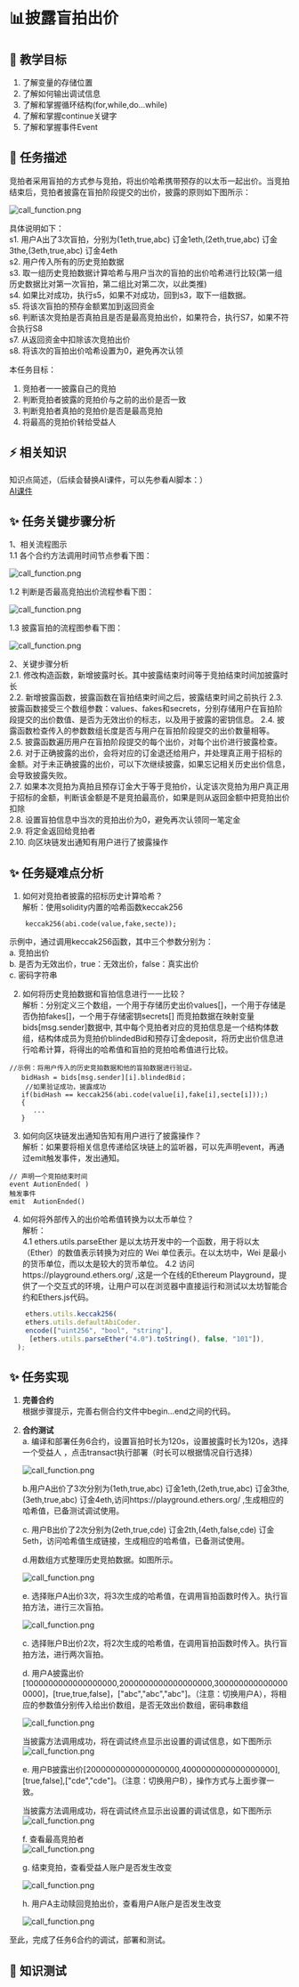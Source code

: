 # 📊披露盲拍出价

## **🚧 教学目标**

1. 了解变量的存储位置
2. 了解如何输出调试信息
3. 了解和掌握循环结构(for,while,do...while)
4. 了解和掌握continue关键字
5. 了解和掌握事件Event

## **💚 任务描述**

竞拍者采用盲拍的方式参与竞拍，将出价哈希携带预存的以太币一起出价。当竞拍结束后，竞拍者披露在盲拍阶段提交的出价，披露的原则如下图所示：  

 ![call_function.png](https://i.postimg.cc/m2qrbhdV/11.png)

具体说明如下：  
s1. 用户A出了3次盲拍，分别为(1eth,true,abc) 订金1eth,(2eth,true,abc) 订金3the,(3eth,true,abc) 订金4eth     
s2. 用户传入所有的历史竞拍数据  
s3. 取一组历史竞拍数据计算哈希与用户当次的盲拍的出价哈希进行比较(第一组历史数据比对第一次盲拍，第二组比对第二次，以此类推)    
s4. 如果比对成功，执行s5，如果不对成功，回到s3，取下一组数据。    
s5. 将该次盲拍的预存金额累加到返回资金    
s6. 判断该次竞拍是否真拍且是否是最高竞拍出价，如果符合，执行S7，如果不符合执行S8    
s7. 从返回资金中扣除该次竞拍出价    
s8. 将该次的盲拍出价哈希设置为0，避免再次认领     

本任务目标：
1. 竞拍者一一披露自己的竞拍
2. 判断竞拍者披露的竞拍价与之前的出价是否一致
3. 判断竞拍者真拍的竞拍价是否是最高竞拍
4. 将最高的竞拍价转给受益人
 

## **⚡ 相关知识**
知识点简述，（后续会替换AI课件，可以先参看AI脚本：）  
[AI课件](https://docs.qq.com/sheet/DSmdHWWNoT25LTENl?tab=z32x08)  
   

## **✨ 任务关键步骤分析**  
1、相关流程图示    
1.1 各个合约方法调用时间节点参看下图：  

![call_function.png](https://i.postimg.cc/zXMP0t08/12.png)  

1.2 判断是否最高竞拍出价流程参看下图：  

![call_function.png](https://i.postimg.cc/wxnGk4WH/14.png)  

1.3 披露盲拍的流程图参看下图：    

![call_function.png](https://i.postimg.cc/1zYH342P/13.png)     

2、关键步骤分析  
2.1. 修改构造函数，新增披露时长。其中披露结束时间等于竞拍结束时间加披露时长  
2.2. 新增披露函数，披露函数在盲拍结束时间之后，披露结束时间之前执行 
2.3. 披露函数接受三个数组参数：values、fakes和secrets，分别存储用户在盲拍阶段提交的出价数值、是否为无效出价的标志，以及用于披露的密钥信息。
2.4. 披露函数检查传入的参数数组长度是否与用户在盲拍阶段提交的出价数量相等。  
2.5. 披露函数遍历用户在盲拍阶段提交的每个出价，对每个出价进行披露检查。  
2.6. 对于正确披露的出价，会将对应的订金退还给用户，并处理真正用于招标的金额。对于未正确披露的出价，可以下次继续披露，如果忘记相关历史出价信息，会导致披露失败。  
2.7. 如果本次竞拍为真拍且预存订金大于等于竞拍价，认定该次竞拍为用户真正用于招标的金额，判断该金额是不是竞拍最高价，如果是则从返回金额中把竞拍出价扣除  
2.8. 设置盲拍信息中当次的竞拍出价为0，避免再次认领同一笔定金  
2.9. 将定金返回给竞拍者  
2.10. 向区块链发出通知有用户进行了披露操作

## **✨ 任务疑难点分析**
1. 如何对竞拍者披露的招标历史计算哈希？   
解析：使用solidity内置的哈希函数keccak256
```Solidity
    keccak256(abi.code(value,fake,secte)); 
```   
示例中，通过调用keccak256函数，其中三个参数分别为：  
a. 竞拍出价  
b. 是否为无效出价，true：无效出价，false：真实出价  
c. 密码字符串   

2. 如何将历史竞拍数据和盲拍信息进行一一比较？    
解析：分别定义三个数组，一个用于存储历史出价values[]，一个用于存储是否伪拍fakes[]，一个用于存储密钥secrets[]
而竞拍数据在映射变量bids[msg.sender]数据中,  其中每个竞拍者对应的竞拍信息是一个结构体数组，结构体成员为竞拍价blindedBid和预存订金deposit，将历史出价信息进行哈希计算，将得出的哈希值和盲拍的竞拍哈希值进行比较。
```Solidity
//示例：将用户传入的历史竞拍数据和他的盲拍数据进行验证。
   bidHash = bids[msg.sender][i].blindedBid；
    //如果验证成功，披露成功
   if(bidHash == keccak256(abi.code(value[i],fake[i],secte[i]));)
   {
      ...
   } 
```  
3. 如何向区块链发出通知告知有用户进行了披露操作？    
解析：如果要将相关信息传递给区块链上的监听器，可以先声明event，再通过emit触发事件，发出通知。
```Solidity
// 声明一个竞拍结束时间  
event AutionEnded( )    
触发事件  
emit  AutionEnded()      
```
4. 如何将外部传入的出价哈希值转换为以太币单位？   
解析：  
4.1 ethers.utils.parseEther 是以太坊开发中的一个函数，用于将以太（Ether）的数值表示转换为对应的 Wei 单位表示。在以太坊中，Wei 是最小的货币单位，而以太是较大的货币单位。
4.2 访问https://playground.ethers.org/ ,这是一个在线的Ethereum Playground，提供了一个交互式的环境，让用户可以在浏览器中直接运行和测试以太坊智能合约和Ethers.js代码。
```JavaScript
    ethers.utils.keccak256(
    ethers.utils.defaultAbiCoder.
    encode(["uint256", "bool", "string"],
     [ethers.utils.parseEther("4.0").toString(), false, "101"]),
  );
``` 

## **✨ 任务实现**
1. **完善合约**  
    根据步骤提示，完善右侧合约文件中begin...end之间的代码。  

3. **合约测试**  
   a. 编译和部署任务6合约，设置盲拍时长为120s，设置披露时长为120s，选择一个受益人 ，点击transact执行部署（时长可以根据情况自行选择）  

     ![call_function.png](https://i.postimg.cc/jSvFVsrD/2.png)
   
   b.用户A出价了3次分别为(1eth,true,abc) 订金1eth,(2eth,true,abc) 订金3the,(3eth,true,abc) 订金4eth,访问https://playground.ethers.org/ ,生成相应的哈希值，已备测试调试使用。  


   c. 用户B出价了2次分别为(2eth,true,cde) 订金2th,(4eth,false,cde) 订金5eth，访问哈希值生成链接，生成相应的哈希值，已备测试使用。  


   d.用数组方式整理历史竞拍数据。如图所示。  

   ![call_function.png](https://i.postimg.cc/GpCNKPW5/hisBid.png)

   e. 选择账户A出价3次，将3次生成的哈希值，在调用盲拍函数时传入。执行盲拍方法，进行三次盲拍。
   
   ![call_function.png](https://i.postimg.cc/q76ycT4t/3.png)  
    

    c. 选择账户B出价2次，将2次生成的哈希值，在调用盲拍函数时传入。执行盲拍方法，进行两次盲拍。</span>  

   d. 用户A披露出价[1000000000000000000,2000000000000000000,3000000000000000000]，[true,true,false]，["abc","abc","abc"]。（注意：切换用户A），将相应的参数值分别传入给出价数组，是否无效出价数组，密码串数组
   
    ![call_function.png](https://i.postimg.cc/MZMCvWHC/4.png) 
     
    当披露方法调用成功，将在调试终点显示出设置的调试信息，如下图所示  
    ![call_function.png](https://i.postimg.cc/KzvgJqkT/5.png)  

   e. 用户B披露出价[2000000000000000000,4000000000000000000],[true,false],["cde","cde"]。<span color="red">（注意：切换用户B）</span>，操作方式与上面步骤一致。

      当披露方法调用成功，将在调试终点显示出设置的调试信息，如下图所示  
      ![call_function.png](https://i.postimg.cc/8kb6fr53/6.png) 

   f. 查看最高竞拍者  
   ![call_function.png](https://i.postimg.cc/9MV6Dk8v/7.png) 

   g. 结束竞拍，查看受益人账户是否发生改变  

     ![call_function.png](https://i.postimg.cc/R0GknRkh/8.png) 


   h. 用户A主动赎回竞拍出价，查看用户A账户是否发生改变  

     ![call_function.png](https://i.postimg.cc/FKZYdMFS/9.png)  
 
   
至此，完成了任务6合约的调试，部署和测试。
## **🌸 知识测试**  